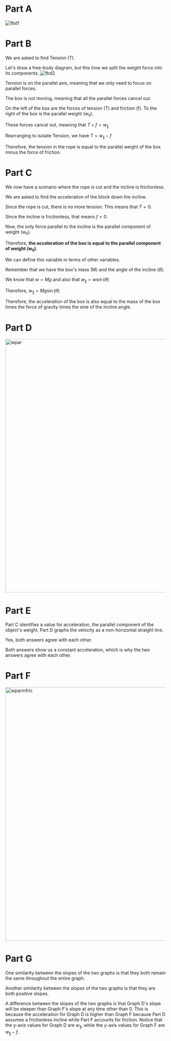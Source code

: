 # Part A
![fbd1](https://github.com/user-attachments/assets/575208d1-90d1-4406-8ad1-aafb85d107fb)

# Part B	
We are asked to find Tension (T).

Let's draw a free-body diagram, but this time we split the weight force into its components.
![fbd2](https://github.com/user-attachments/assets/8aa2f9c6-e195-4290-8433-3201efb11304)

Tension is on the parallel axis, meaning that we only need to focus on parallel forces.

The box is not moving, meaning that all the parallel forces cancel out.

On the left of the box are the forces of tension (T) and friction (f). To the right of the box is the parallel weight (w<sub>II</sub>).

These forces cancel out, meaning that $T + f = w_\parallel$

Rearranging to isolate Tension, we have $T = w_\parallel - f$

Therefore, the tension in the rope is equal to the parallel weight of the box minus the force of friction.

# Part C
We now have a scenario where the rope is cut and the incline is frictionless. 

We are asked to find the  acceleration of the block down the incline.

Since the rope is cut, there is no more tension. This means that $T = 0$.

Since the incline is frictionless, that means $f = 0$.

Now, the only force parallel to the incline is the parallel component of weight (w<sub>II</sub>).

Therefore, **the acceleration of the box is equal to the parallel component of weight (w<sub>II</sub>)**.

We can define this variable in terms of other variables.

Remember that we have the box's mass (M) and the angle of the incline ($\theta$).

We know that $w = Mg$ and also that $w_\parallel = w\sin(\theta)$

Therefore, $w_\parallel = Mg\sin(\theta)$

Therefore, the acceleration of the box is also equal to the mass of the box times the force of gravity times the sine of the incline angle.

# Part D
<img width="840" height="795" alt="wpar" src="https://github.com/user-attachments/assets/a6f15501-f032-410b-8380-d654a68fa9c5" />

# Part E
Part C identifies a value for acceleration, the parallel component of the object's weight. Part D graphs the velocity as a non-horizontal straight line.

Yes, both answers agree with each other. 

Both answers show us a constant acceleration, which is why the two answers agree with each other.

# Part F
<img width="840" height="795" alt="wparmfric" src="https://github.com/user-attachments/assets/68c45cd9-2ee8-413f-8b8e-afb3185e07fd" />

# Part G
One similarity between the slopes of the two graphs is that they both remain the same throughout the entire graph.

Another similarity between the slopes of the two graphs is that they are both positive slopes.

A difference between the slopes of the two graphs is that Graph D's slope will be steeper than Graph F's slope at any time other than 0. This is because the acceleration for Graph D is higher than Graph F because Part D assumes a frictionless incline while Part F accounts for friction. Notice that the y-axis values for Graph D are $w_\parallel$, while the y-axis values for Graph F are $w_\parallel - f$.
